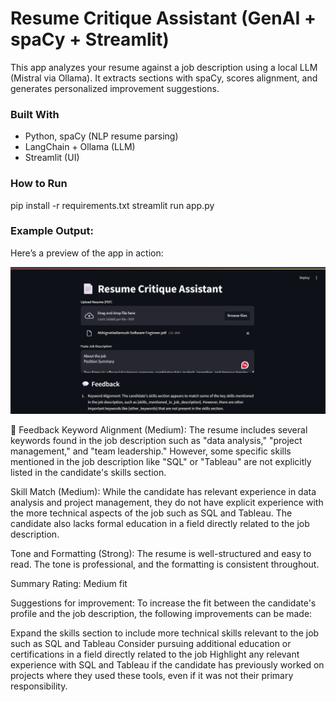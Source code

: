 # Resume Critique Assistant (GenAI + spaCy + Streamlit)

This app analyzes your resume against a job description using a local LLM (Mistral via Ollama). It extracts sections with spaCy, scores alignment, and generates personalized improvement suggestions.

### Built With
- Python, spaCy (NLP resume parsing)
- LangChain + Ollama (LLM)
- Streamlit (UI)

### How to Run
pip install -r requirements.txt
streamlit run app.py

### Example Output:
Here’s a preview of the app in action:

![Resume Critique Assistant Screenshot](image.png)

💬 Feedback
Keyword Alignment (Medium): The resume includes several keywords found in the job description such as "data analysis," "project management," and "team leadership." However, some specific skills mentioned in the job description like "SQL" or "Tableau" are not explicitly listed in the candidate's skills section.

Skill Match (Medium): While the candidate has relevant experience in data analysis and project management, they do not have explicit experience with the more technical aspects of the job such as SQL and Tableau. The candidate also lacks formal education in a field directly related to the job description.

Tone and Formatting (Strong): The resume is well-structured and easy to read. The tone is professional, and the formatting is consistent throughout.

Summary Rating: Medium fit

Suggestions for improvement: To increase the fit between the candidate's profile and the job description, the following improvements can be made:

Expand the skills section to include more technical skills relevant to the job such as SQL and Tableau
Consider pursuing additional education or certifications in a field directly related to the job
Highlight any relevant experience with SQL and Tableau if the candidate has previously worked on projects where they used these tools, even if it was not their primary responsibility.